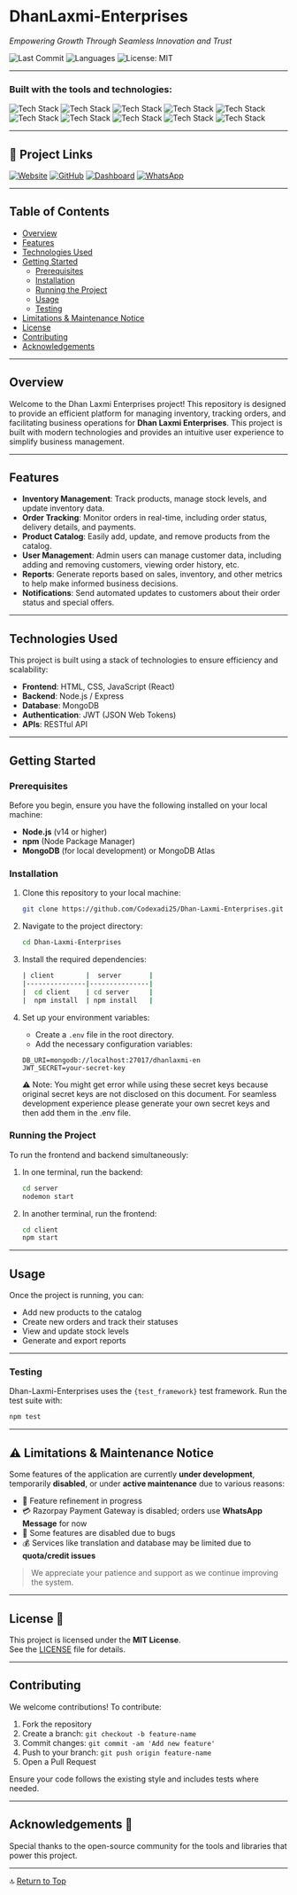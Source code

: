# DhanLaxmi-Enterprises

*Empowering Growth Through Seamless Innovation and Trust*

![Last Commit](https://img.shields.io/github/last-commit/Codexadi25/Dhan-Laxmi-Enterprises)
![Languages](https://img.shields.io/github/languages/count/Codexadi25/Dhan-Laxmi-Enterprises)
![License: MIT](https://img.shields.io/badge/License-MIT-yellow.svg)

---

### Built with the tools and technologies:

![Tech Stack](https://img.shields.io/badge/EX-Express-informational)
![Tech Stack](https://img.shields.io/badge/JSON-informational)
![Tech Stack](https://img.shields.io/badge/Markdown-informational)
![Tech Stack](https://img.shields.io/badge/npm-red)
![Tech Stack](https://img.shields.io/badge/Mongoose-red)
![Tech Stack](https://img.shields.io/badge/Firebase-orange)
![Tech Stack](https://img.shields.io/badge/JavaScript-yellow)
![Tech Stack](https://img.shields.io/badge/Node.js-green)
![Tech Stack](https://img.shields.io/badge/React-blue)
![Tech Stack](https://img.shields.io/badge/Bootstrap-purple)

---

## 🔗 Project Links

[![Website](https://img.shields.io/badge/Visit_Website-00C853?style=for-the-badge&logo=google-chrome&logoColor=white)](https://www.dhanlaxmienterprise.in/)
[![GitHub](https://img.shields.io/badge/GitHub_Repo-24292E?style=for-the-badge&logo=github&logoColor=white)](https://github.com/Codexadi25/Dhan-Laxmi-Enterprises)
[![Dashboard](https://img.shields.io/badge/Dashboard-blue?style=for-the-badge&logo=readthedocs&logoColor=white)](https://codexadi25.github.io/Dhan-Laxmi-Enterprises/)
[![WhatsApp](https://img.shields.io/badge/Contact_US-2366?style=for-the-badge&logo=whatsapp&logoColor=white)](https://wa.me/+917985693955)

---

## Table of Contents

- [Overview](#overview)
- [Features](#features)
- [Technologies Used](#technologies-used)
- [Getting Started](#getting-started)
  - [Prerequisites](#prerequisites)
  - [Installation](#installation)
  - [Running the Project](#running-the-project)
  - [Usage](#usage)
  - [Testing](#testing)
- [Limitations & Maintenance Notice](#limitations--maintenance-notice)
- [License](#license)
- [Contributing](#contributing)
- [Acknowledgements](#acknowledgements)

---

## Overview

Welcome to the Dhan Laxmi Enterprises project! This repository is designed to provide an efficient platform for managing inventory, tracking orders, and facilitating business operations for **Dhan Laxmi Enterprises**. This project is built with modern technologies and provides an intuitive user experience to simplify business management.

---

## Features

- **Inventory Management**: Track products, manage stock levels, and update inventory data.
- **Order Tracking**: Monitor orders in real-time, including order status, delivery details, and payments.
- **Product Catalog**: Easily add, update, and remove products from the catalog.
- **User Management**: Admin users can manage customer data, including adding and removing customers, viewing order history, etc.
- **Reports**: Generate reports based on sales, inventory, and other metrics to help make informed business decisions.
- **Notifications**: Send automated updates to customers about their order status and special offers.

---

## Technologies Used

This project is built using a stack of technologies to ensure efficiency and scalability:

- **Frontend**: HTML, CSS, JavaScript (React)
- **Backend**: Node.js / Express
- **Database**: MongoDB
- **Authentication**: JWT (JSON Web Tokens)
- **APIs**: RESTful API

---

## Getting Started

### Prerequisites

Before you begin, ensure you have the following installed on your local machine:

- **Node.js** (v14 or higher)
- **npm** (Node Package Manager)
- **MongoDB** (for local development) or MongoDB Atlas

### Installation

1. Clone this repository to your local machine:

   ```bash
   git clone https://github.com/Codexadi25/Dhan-Laxmi-Enterprises.git
   ```

2. Navigate to the project directory:

   ```bash
   cd Dhan-Laxmi-Enterprises
   ```

3. Install the required dependencies:

   ```bash
   | client        |  server       |
   |---------------|---------------|
   |  cd client    | cd server     |
   |  npm install  | npm install   |
   ```

4. Set up your environment variables:

   - Create a `.env` file in the root directory.
   - Add the necessary configuration variables:

   ```plaintext
   DB_URI=mongodb://localhost:27017/dhanlaxmi-en
   JWT_SECRET=your-secret-key
   ```
   **⚠️** Note: You might get error while using these secret keys because original secret keys are not disclosed on this document. For seamless development experience please generate your own secret keys and then add them in the .env file.

### Running the Project

To run the frontend and backend simultaneously:

1. In one terminal, run the backend:

   ```bash
   cd server
   nodemon start
   ```

2. In another terminal, run the frontend:

   ```bash
   cd client
   npm start
   ```

---

## Usage

Once the project is running, you can:

- Add new products to the catalog
- Create new orders and track their statuses
- View and update stock levels
- Generate and export reports

---

### Testing

Dhan-Laxmi-Enterprises uses the `{test_framework}` test framework. Run the test suite with:

```bash
npm test
```

---

## ⚠️ Limitations & Maintenance Notice

Some features of the application are currently **under development**, temporarily **disabled**, or under **active maintenance** due to various reasons:

- 🔧 Feature refinement in progress
- 💳 Razorpay Payment Gateway is disabled; orders use **WhatsApp Message** for now
- 🐞 Some features are disabled due to bugs
- 💰 Services like translation and database may be limited due to **quota/credit issues**

> We appreciate your patience and support as we continue improving the system.

---

## License 📄

This project is licensed under the **MIT License**.  
See the [LICENSE](./LICENSE) file for details.

---

## Contributing

We welcome contributions! To contribute:

1. Fork the repository
2. Create a branch: `git checkout -b feature-name`
3. Commit changes: `git commit -am 'Add new feature'`
4. Push to your branch: `git push origin feature-name`
5. Open a Pull Request

Ensure your code follows the existing style and includes tests where needed.

---

## Acknowledgements 🎉

Special thanks to the open-source community for the tools and libraries that power this project.

---

🔝 [Return to Top](#dhanlaxmi-enterprises)
